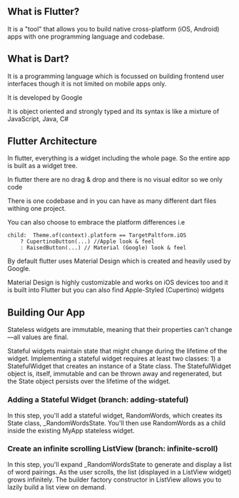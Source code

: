 ## What is Flutter?
It is a "tool" that allows you to build native cross-platform (iOS, Android) apps with one programming language and codebase.

## What is Dart?
It is a programming language which is focussed on building frontend user interfaces though it is not limited on mobile apps only. 

It is developed by Google

It is object oriented and strongly typed and its syntax is like a mixture of JavaScript, Java, C#


## Flutter Architecture
In flutter, everything is a widget including the whole page. So the entire app is built as a widget tree.

In flutter there are no drag & drop and there is no visual editor so we only code

There is one codebase and in you can have as many different dart files withing one project.

You can also choose to embrace the platform differences i.e

    child:  Theme.of(context).platform == TargetPaltform.iOS
        ? CupertinoButton(...) //Apple look & feel   
        : RaisedButton(...) // Material (Google) look & feel

By default flutter uses Material Design which is created and heavily used by Google.

Material Design is highly customizable and works on iOS devices too and it is built into Flutter but you can also find Apple-Styled (Cupertino) widgets

## Building Our App
Stateless widgets are immutable, meaning that their properties can't change—all values are final.

Stateful widgets maintain state that might change during the lifetime of the widget. Implementing a stateful widget requires at least two classes: 1) a StatefulWidget that creates an instance of a State class. The StatefulWidget object is, itself, immutable and can be thrown away and regenerated, but the State object persists over the lifetime of the widget.

### Adding a Stateful Widget (branch: adding-stateful)

In this step, you'll add a stateful widget, RandomWords, which creates its State class, _RandomWordsState. You'll then use RandomWords as a child inside the existing MyApp stateless widget.

### Create an infinite scrolling ListView (branch: infinite-scroll)
In this step, you'll expand _RandomWordsState to generate and display a list of word pairings. As the user scrolls, the list (displayed in a ListView widget) grows infinitely. The builder factory constructor in ListView allows you to lazily build a list view on demand.
